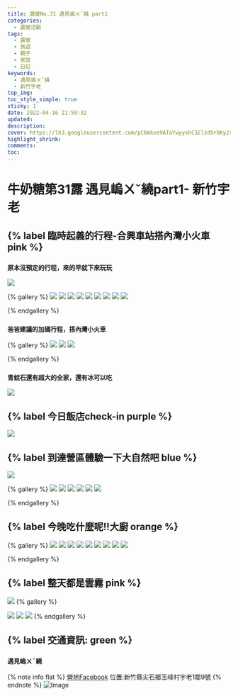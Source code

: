 ```yaml
---
title: 露營No.31 遇見嵨ㄨˇ繞 part1
categories:
  - 露營活動
tags:
  - 露營
  - 旅遊
  - 親子
  - 家庭
  - 日記
keywords:
  - 遇見嵨ㄨˇ繞
  - 新竹宇老
top_img:
toc_style_simple: true
sticky: 1
date: 2022-04-16 21:59:32
updated:
description:
cover: https://lh3.googleusercontent.com/pC8mkve9ATaYwyyxhC1Elzd9r8Ky2rB5K9NF4b6QLem4z5M6ifNZ_rVhejW8FmsI9tkE_k68BUc4K1MVv3EQjcoBkxIx2SbSTZu8GUesJM86aqvgcJghZbrsqdBwLyIn8kyJyxOq0Q=w1920-h1080
highlight_shrink:
comments:
toc:
---
```


# 牛奶糖第31露 遇見嵨ㄨˇ繞part1- 新竹宇老

## {% label 臨時起義的行程-合興車站搭內灣小火車 pink %}

### `原本沒預定的行程，來的早就下來玩玩`

![](https://lh3.googleusercontent.com/pC8mkve9ATaYwyyxhC1Elzd9r8Ky2rB5K9NF4b6QLem4z5M6ifNZ_rVhejW8FmsI9tkE_k68BUc4K1MVv3EQjcoBkxIx2SbSTZu8GUesJM86aqvgcJghZbrsqdBwLyIn8kyJyxOq0Q=w1920-h1080)

{% gallery %}
![](https://lh3.googleusercontent.com/XXN_lu57AjQylgXdKOmbD1J7Gf_TwnS8O0D8vdQgkHWY2NiImfQzup0iN6TWXuyQW2f_bC_OecpbFbStDVUQ3VdCORYBWHs1GJMF4jf79nUK3IUJrE93fiob2jMhO1V35szKFraf-w=w1920-h1080)
![](https://lh3.googleusercontent.com/ivXIse35SUmd2qPy_Fl8Fa4WARxqXoa-8R5R8Q5d30mxGTCGJVn9E1yaCAflO6sNtmi0_9wsVDI68SeP3MmeWNPpu05JbUDbFo7x9Un7paInZpXIY9_UD9aTbqC_7Sd91L-j8i2euQ=w1920-h1080)
![](https://lh3.googleusercontent.com/f6JyJUSIrMzlAsFVfKwij3jomKcPoAWOkqgbJSfok6FY-qRxCyskKgW0inZFvYlqF2-PiSc2g5GhCdbfs78i2fOdtLkpgz8AVnAg0_glhzo8DOiEfaeHCjrFxkjG9bK9sn7_iUspWw=w1920-h1080)
![](https://lh3.googleusercontent.com/NWmjiif7YWCl5WFSwuT3B1176kOLV92IUk8CSB6ZUim8WCYE5uJnOCRFVHIqa2KdskfTpwMlc7zBmggkjQbBRtAE_Sygm441O-KC34ANGJmvjaLEQ0ffUxBBXCzgteYwseyk-M4VPA=w1920-h1080)
![](https://lh3.googleusercontent.com/LGZOONNyCQa6CE6vW-Hs1ovufyCLfOO45XhI9yam479anN2-TYoQeI9rkI44yH4YUI04d9tbs90Vh2AAIzieEia-vka39OjZ7r1b8Geye5LvHnigBcW5k2BrXwHIXQbmTu5NiG3ZrQ=w1920-h1080)
![](https://lh3.googleusercontent.com/3Qr2g0Xtjhh7o3DeFwiOUZ8cYKFQP4l-0OC0q1xdSiZ-9g9yHVjySetG8ByRYaW40-IDXmaLhtE7WeKeDJyUoOzABQsWKpemzhEuE3ihrmLtTXEiKovCkbtdoU9A__4kNLjfa515WA=w1920-h1080)
![](https://lh3.googleusercontent.com/-91oV46tIMAU1tCSryhK_IF33q-tlDtOahe_FscZ8_qmRdiP_jatKm3PELhRHkvmXlilMQ-5aV63SdseAq3rP2zwcJEK2BxW1oGFaloVms1czGgPzm4RHg4L2oTJHWribn21cBVUxA=w1920-h1080)
![](https://lh3.googleusercontent.com/PhxrhfYO6QGJebCKxpO2407xa25Kg_0bLbG0WmDW43sivt9gvZc-QD8Jo2HBt7Ru1g52kcx8x_pGIX2yE0h94VX7mhJUmFOy0JjTOx95Sf1-xc7D4EZI8c89dM5owhzm3ZIHqp3nuw=w1920-h1080)
![](https://lh3.googleusercontent.com/wgWVXpTRrviebDl6vJ5Bw2FBlSsrkbspIVeUG9V3Zs1IbssCF2Q-lIAaC_aEQs2qFVjzh9icq9gM5KkOQQtsd0x1e2RcR9Q-tM4jTRysnbKKN0v-oiPfc-d59kx2i_ClLKXhS_g42w=w1920-h1080)

{% endgallery %}

### `爸爸建議的加碼行程，搭內灣小火車`

{% gallery %}
![](https://lh3.googleusercontent.com/DmdBhzIkIikklvz08ShDs4l0wbIBh_CCR3qxyKFI0h5qxs3SE8-wDV8wnigwU9jtlz_tWQHh6ornWDjPMQJifdow5uLa3ajIrtWu7_rE42AuxkumXizgs5mdNzx9RSXIw2-cy4o3kQ=w1920-h1080)
![](https://lh3.googleusercontent.com/5Ascrkkvb4HkoLThKZICtReXnVfjxag2ORA5W_xSZDRJUaamiGqh3Fsa0qEVGl0CqtstF6n1NrgYw-ORpFTDobrPGqc8caV1tuP8LMQ8eJuHcjvhm4pT5nx1p5ep7pm0ORTdKxwBSQ=w1920-h1080)
![](https://lh3.googleusercontent.com/91MDLzC9h4CJGz-h7gbHH_EgrIHJlFVqU_I-wVaarl_WSozdISwgUreZ-YoZUyGoMoEuJTlaJrMnoUv4YFmvVL8OX_oWwW2Pn5t3So7UTDiQvfCBXhJU83dbEaXzz9BMz2Mz90V4sg=w1920-h1080)

{% endgallery %}

### `青蛙石還有超大的全家，還有冰可以吃`

![](https://lh3.googleusercontent.com/QJXgzL0nGVzBy41leJThcL4XzG2_HKZsN7qIG6ZesN7h3a-DSUNLavXEQ6L9VDtA8mxNcxFtG-KuaORSkMv2l9iVkxPYzAuCCsVB1DofM8q8azyOZJuKr8dLtMv4KbifaKdJMosbag=w1920-h1080)

## {% label 今日飯店check-in purple %}

![](https://lh3.googleusercontent.com/Xew1oXftJzr9PJCWCR3xTZYXKhakAUIbT0kpjbiGkLWxTpRtcZz5EmKD45CYjBfVe-9WyOfApcAgJrsoOIuQWfcGDIosDni8OLIDCfpRo-epzhlCj_WT42XjsO1WsDtB93DFTrJsvg=w1920-h1080)

## {% label 到達營區體驗一下大自然吧 blue %}

![](https://lh3.googleusercontent.com/tBjHHfxnUhnLiyKKsDe8LIG6xDPnwAgvzY6ZVoV7wNyPLwfwPWIBm8xPvSzVp6_-rvCGnI5CjrsHzKzMKMOb-seu0S1dN3A4RCGJZJwTMvtO6eCV2UuIPP6Uo_jW6S6MoSX0GuBLGQ=w1920-h1080)

{% gallery %}
![](https://lh3.googleusercontent.com/sXRgL7TVVeMfAtzMuR_qi3u4q9_OKX1kR0UtM6TuPCnBPjSQjmz_2hCh54wEe8NhI5bOxUIL-M7MYiHhpvM3iqm_9BjmPZTdaENtH4CK5FZ2TNAZZtaNSqJqM6szeFIqDQs2nCGrmQ=w1920-h1080)
![](https://lh3.googleusercontent.com/kXhi2XlFbq1YNshkXIQhzVelggwk7KWBtpDMWyU7VqUJjKHosPT13Jf9rbLRjoVzTpOqqmFaORjW8qCkVMVoSRgobl9p34rVLtt95ZK-6WXSIcYGFJI_17tiKXLXcsUTRylLNXlYsg=w1920-h1080)
![](https://lh3.googleusercontent.com/xNXwxzvLYu9h7r54riWuXahJvWkO6xyGTQYryLN1Qe-yZy1aoPhsmOG5DiX0lBg4djQPSTXzslNzeGg9DnzOXzpGfeLktwc7tfu27xDEpb6rrkVo7zKlM75LTmtHD7ofZd64pA2sqQ=w1920-h1080)
![](https://lh3.googleusercontent.com/yFkQj12x1N1i-x0LvSLAJ3KOv3_ckMhFewU4qLItTzSGCzo1j_7flRxHcH6MPIt1DQXjNbX4J7xfU6stqsO-sbMw1UfUxSo3JjEuDAZMDhad_ArGAliyu1VK51okCNrUgyhzTAjRew=w1920-h1080)
![](https://lh3.googleusercontent.com/3ptC6W5JlMHZClgGdkBR2owvynK8ewMvREcpUTik7P2rROB2cCtJ4bytlW3th0SjOuhgia0zbZ72kWWS4SXy07FpUQqF5uYKRbW-U88Slz3ZTCTK7h3lUUgq9ApwhSyG-aXhVvha3A=w1920-h1080)
![](https://lh3.googleusercontent.com/jhNRZCr838cyqZEWaQLF8ui2pWoD3jzLsPpX2Attmd7MX0zktoY-TUcR9n0vgiDyujCworNhzRSj75T50WVjn7X_6MggXOayOj69ILmq4s2WK6JFTV1IPJeURVsKNs7tVi6_3QfFhQ=w1920-h1080)

{% endgallery %}

## {% label 今晚吃什麼呢!!大廚 orange %}

{% gallery %}
![](https://lh3.googleusercontent.com/pipUSK-2pglHQEY1zIypzRlieqKDcygXFGgirdCVboLVstRoFcpl4UOVATF0WqirakjQcAcC5n81XJHYdqgNfnLE8C1NEtyy59H94BB8IbGKA0udyhv_Ff5UH1jy-ybXJK4dpgLcmw=w1920-h1080)
![](https://lh3.googleusercontent.com/yy4aj4xbvX4PCHxCrtdIG_w-pxLyyEQKGgaJMmgSsbSqiplx-4dLmnWAepdUliGoMJeV2f_ShwGcJ9XvOZB8ImVVS-ewji2esoDUEHVDr4i30XQmANJLFaaeyfdiRmIrfBJzAD-OVg=w1920-h1080)
![](https://lh3.googleusercontent.com/qBf1gREyGzZ5v54eLwz9s9byS-wLbd3g7lFvdaLhDYVKWFrUMGyevsG758VVehWqSfSXGkeRrBZik6udrJMmemH6ezt0j5ersCNpsWlAf2GEkTLPg7M7L7QW_9ABh9lGTSdw3ucC2A=w1920-h1080)
![](https://lh3.googleusercontent.com/1N9HhVXWQmHgbHLe9HWNQxCA0Nf3-Cn4VSHxFKF0EBIo7XdVpCAajyiYSq76AXUztZ2AAEDNnN1j0vn63TIrAh6p6mo3BciEHhM5lBa8xx6di_91Qe2epukLWD9b18YiQgQsreU5dg=w1920-h1080)
![](https://lh3.googleusercontent.com/tunzS7RcxoY2kTu6CE9ul9gBZTkmkQTcCE6jOxOeJTpX-x4SJ53FOsdDHxsIrfHPsifFPh5mKqkUvbPbHkAeyeVie_w7qP6LRuMB-fNr6tn0Ibdwj9HEg23ON0LerG7GTIpufMRL5w=w1920-h1080)
![](https://lh3.googleusercontent.com/SBlYyiY5FQNghDLNdS3meowEuHMPNPIjIZ1lTe6jUSqX9t9eZ02qPF0mw6tA86QjEdvHX7dsyudWLCejXZNg3ETAqnQwwam20YKPZ7588G5MJzT2HyUYSEiG0OO4SJIF7d2GMTLq-A=w1920-h1080)
![](https://lh3.googleusercontent.com/h8RCNyPZj0drrrpnOUGDXCJXYCk1-V4m4TZ5aLz82fnwCR2givq1bSYA1VfxU_m-_W87wEEBtux4Bu540UcHFPjwATWTlouXT8U3-r19Qd3JLM9h_2pm2l6uOdhEJgdZ9u1PwLaV-A=w1920-h1080)
![](https://lh3.googleusercontent.com/64PZSg-c6k-EsjhHFTeyd8lXsWZsl_Aok9SWhYSY5ZdCHSyXns3gfv4532OxuuXQqsguofpjZpnGTGVrn-61wrId8q8Ypz1Il9IkQpFNcDK7ly79fS_03u1xVQ2IK9flkSulOd9nwg=w1920-h1080)
![](https://lh3.googleusercontent.com/n_eAn8HTNTdCbcb8MPZt0dlDV7tYyHmUbKV1IXKsSwbf9oR_rtipw1RV45fORuecZaxjaCpbZpobPuC5XWX-3Np5YomO6LYOQnVJSRVQfU_lo1xY48SoigYdrkdoHlv8ywElHmBULg=w1920-h1080)

{% endgallery %}

## {% label 整天都是雲霧 pink %}

![](https://lh3.googleusercontent.com/CFqaHB8-dVhi_SgTdRv0ZgvzMD1_T_4Nvea_An7wX0uSDhHjAGlW20apJx2PXMdsVyAKRNZeBYdIQCndqxgafBnxQZzs6ZXhWrsC-Xn90trQcbpM6EsGmcQeDR6xkQ8JZvxah88gCA=w1920-h1080)
{% gallery %}

![](https://lh3.googleusercontent.com/bd0PZ8mcWmmJr69ApoT1Z4gPCjBds9e0NNCCVPRNMOkYivQnMqZ2RQ073vPblEfbVbGR4Cs1SIq8qYvMccJGhgneSTC3U2oPNEZJpz2LjiPYH90OQ2lCyISU971cCfLsieJJaWYHZA=w1920-h1080)
![](https://lh3.googleusercontent.com/IEwMiG4ugc6L_IApIKDUSHd6WjOPbI4v7ySfdjapMSNcBMKO5m5dDpjoiiG3fGxcoWbdFxa7yBqdJ14qG3KP0eL-h87O8QeA7HMV4Zfhin5DY7rqmV1x9gwSGnbHS5xKdfeIMYOZbg=w1920-h1080)
![](https://lh3.googleusercontent.com/LLqvKtlcJDfqP_U53Eg4bWsEbUIjxRGjyH-8Uk1VXm3zXX4qHjzlNQSjY2zxoukD5MijqRLzBUxQ8TprKshAz5HOeyUExi1TTdFtS2y3RZfJEMq-AHXozi-l2p9u8EfRQ-JLDrSdhA=w1920-h1080)
{% endgallery %}

## {% label 交通資訊: green %}

### `遇見嵨ㄨˇ繞`

{% note info flat %}
[營地Facebook](https://www.facebook.com/profile.php?id=100063840106485)
位置:新竹縣尖石鄉玉峰村宇老1鄰9號
{% endnote %}
![Image](https://i.imgur.com/iqhOH2b.png)
